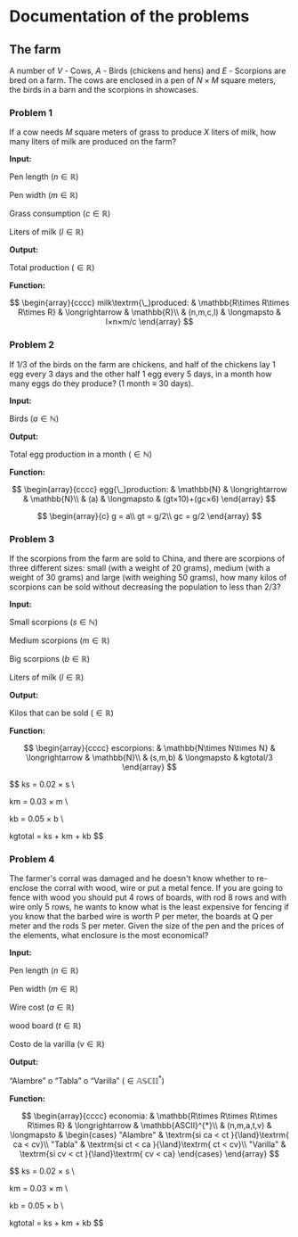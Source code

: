 # Documentation of the problems

## The farm

A number of $V$ - Cows, $A$ - Birds (chickens and hens) and $E$ - Scorpions are bred on a farm. The cows are enclosed in a pen of $N × M$ square meters, the birds in a barn and the scorpions in showcases.

### Problem 1

If a cow needs $M$ square meters of grass to produce $X$ liters of milk, how many liters of milk are produced on the farm?

**Input:**

Pen length $(n \in\mathbb{R})$

Pen width $(m \in\mathbb{R})$

Grass consumption $(c \in\mathbb{R})$

Liters of milk $(l \in\mathbb{R})$

**Output:**

Total production $(\in\mathbb{R})$

**Function:**

$$
\begin{array}{cccc}
milk\textrm{\_}produced: & \mathbb{R\times R\times R\times R} & \longrightarrow & \mathbb{R}\\
& (n,m,c,l) & \longmapsto & l×n×m/c
\end{array}
$$

### Problem 2

If 1/3 of the birds on the farm are chickens, and half of the chickens lay 1 egg every 3 days and the other half 1 egg every 5 days, in a month how many eggs do they produce? (1 month ≡ 30 days).

**Input:**

Birds $(a \in\mathbb{N})$

**Output:**

Total egg production in a month $(\in\mathbb{N})$

**Function:**

$$
\begin{array}{cccc}
egg{\_}production: & \mathbb{N} & \longrightarrow & \mathbb{N}\\
& (a) & \longmapsto & (gt×10)+(gc×6)
\end{array}
$$

$$
\begin{array}{c}
g = a\\
gt = g/2\\
gc = g/2
\end{array}
$$

### Problem 3

If the scorpions from the farm are sold to China, and there are scorpions of three different sizes: small (with a weight of 20 grams), medium (with a weight of 30 grams) and large (with weighing 50 grams), how many kilos of scorpions can be sold without decreasing the population to less than 2/3?

**Input:**

Small scorpions $(s \in\mathbb{N})$

Medium scorpions $(m \in\mathbb{R})$

Big scorpions $(b \in\mathbb{R})$

Liters of milk $(l \in\mathbb{R})$

**Output:**

Kilos that can be sold $(\in\mathbb{R})$

**Function:**

$$
\begin{array}{cccc}
escorpions: & \mathbb{N\times N\times N} & \longrightarrow & \mathbb{N}\\
& (s,m,b) & \longmapsto & kgtotal/3
\end{array}
$$

$$
ks = 0.02 × s \\

km = 0.03 × m \\

kb = 0.05 × b \\

kgtotal = ks + km + kb
$$

### Problem 4

The farmer's corral was damaged and he doesn't know whether to re-enclose the corral with wood, wire or put a metal fence. If you are going to fence with wood you should put 4 rows of boards, with rod 8 rows and with wire only 5 rows, he wants to know what is the least expensive for fencing if you know that the barbed wire is worth P per meter, the boards at Q per meter and the rods S per meter. Given the size of the pen and the prices of the elements, what enclosure is the most economical?

**Input:**

Pen length $(n \in\mathbb{R})$

Pen width $(m \in\mathbb{R})$

Wire cost $(a \in\mathbb{R})$

wood board $(t \in\mathbb{R})$

Costo de la varilla $(v \in\mathbb{R})$

**Output:**

“Alambre” o “Tabla” o “Varilla” $(\in\mathbb{ASCII}^{*})$

**Function:**

$$
\begin{array}{cccc}
economia: & \mathbb{R\times R\times R\times R\times R} & \longrightarrow & \mathbb{ASCII}^{*}\\
 & (n,m,a,t,v) & \longmapsto & \begin{cases}
"Alambre" & \textrm{si ca < ct }{\land}\textrm{ ca < cv}\\
"Tabla"  & \textrm{si ct < ca }{\land}\textrm{ ct < cv}\\
"Varilla" & \textrm{si cv < ct }{\land}\textrm{ cv < ca}
\end{cases}
\end{array}
$$

$$
ks = 0.02 × s \\

km = 0.03 × m \\

kb = 0.05 × b \\

kgtotal = ks + km + kb
$$
